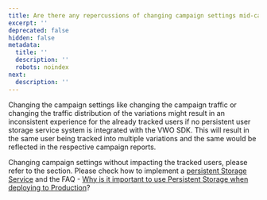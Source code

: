 ```yaml
---
title: Are there any repercussions of changing campaign settings mid-campaign?
excerpt: ''
deprecated: false
hidden: false
metadata:
  title: ''
  description: ''
  robots: noindex
next:
  description: ''
---
```

Changing the campaign settings like changing the campaign traffic or changing the traffic distribution of the variations might result in an inconsistent experience for the already tracked users if no persistent user storage service system is integrated with the VWO SDK. This will result in the same user being tracked into multiple variations and the same would be reflected in the respective campaign reports.

Changing campaign settings without impacting the tracked users, please refer to the section. Please check how to implement a [persistent Storage Service](https://developers.vwo.com/reference#fullstack-sdk-customization-implement-a-user-storage-service) and the FAQ - [Why is it important to use Persistent Storage when deploying to Production](https://developers.vwo.com/reference#fullstack-why-is-it-important-to-use-persistent-storage-when-deploying-to-production)?
